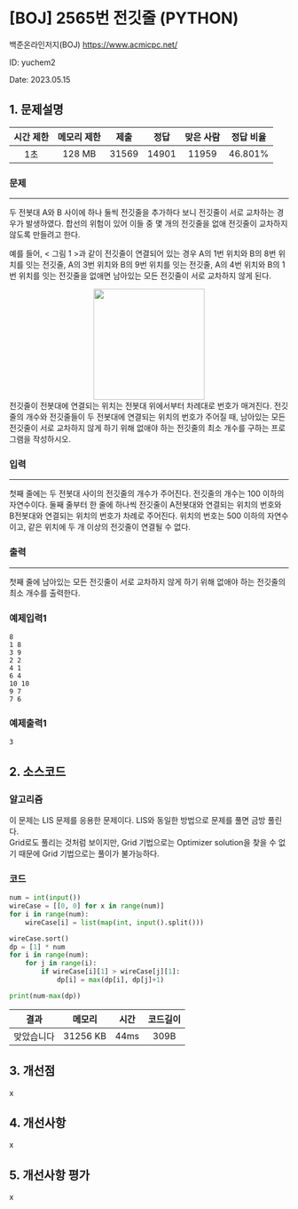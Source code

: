 # [BOJ] 2565번 전깃줄 (PYTHON)
백준온라인저지(BOJ) https://www.acmicpc.net/

ID: yuchem2

Date: 2023.05.15
## 1. 문제설명
| 시간 제한 | 메모리 제한 | 제출  | 정답 | 맞은 사람 | 정답 비율 |
| :---: | :---: | :---: | :---: | :---: | :---: |
| 1초  | 128 MB | 31569 | 14901 | 11959 | 46.801%  |

### 문제
---
두 전봇대 A와 B 사이에 하나 둘씩 전깃줄을 추가하다 보니 전깃줄이 서로 교차하는 경우가 발생하였다. 합선의 위험이 있어 이들 중 몇 개의 전깃줄을 없애 전깃줄이 교차하지 않도록 만들려고 한다.

예를 들어, < 그림 1 >과 같이 전깃줄이 연결되어 있는 경우 A의 1번 위치와 B의 8번 위치를 잇는 전깃줄, A의 3번 위치와 B의 9번 위치를 잇는 전깃줄, A의 4번 위치와 B의 1번 위치를 잇는 전깃줄을 없애면 남아있는 모든 전깃줄이 서로 교차하지 않게 된다.
<div align="center">
  <img src="https://github.com/yuchem2/Algorithm/assets/101711808/fee940a6-75b9-4073-805a-0f46fc3ed31f" width="200">
</div>
전깃줄이 전봇대에 연결되는 위치는 전봇대 위에서부터 차례대로 번호가 매겨진다. 전깃줄의 개수와 전깃줄들이 두 전봇대에 연결되는 위치의 번호가 주어질 때, 남아있는 모든 전깃줄이 서로 교차하지 않게 하기 위해 없애야 하는 전깃줄의 최소 개수를 구하는 프로그램을 작성하시오.

### 입력
---
첫째 줄에는 두 전봇대 사이의 전깃줄의 개수가 주어진다. 전깃줄의 개수는 100 이하의 자연수이다. 둘째 줄부터 한 줄에 하나씩 전깃줄이 A전봇대와 연결되는 위치의 번호와 B전봇대와 연결되는 위치의 번호가 차례로 주어진다. 위치의 번호는 500 이하의 자연수이고, 같은 위치에 두 개 이상의 전깃줄이 연결될 수 없다.
### 출력
---
첫째 줄에 남아있는 모든 전깃줄이 서로 교차하지 않게 하기 위해 없애야 하는 전깃줄의 최소 개수를 출력한다.
### 예제입력1
```
8
1 8
3 9
2 2
4 1
6 4
10 10
9 7
7 6
```
### 예제출력1
```
3
```
## 2. 소스코드

### 알고리즘
이 문제는 LIS 문제를 응용한 문제이다. LIS와 동일한 방법으로 문제를 풀면 금방 풀린다.  
Grid로도 풀리는 것처럼 보이지만, Grid 기법으로는 Optimizer solution을 찾을 수 없기 때문에 Grid 기법으로는 풀이가 불가능하다.
### 코드
```Python
num = int(input())
wireCase = [[0, 0] for x in range(num)]
for i in range(num):
    wireCase[i] = list(map(int, input().split()))

wireCase.sort()
dp = [1] * num
for i in range(num):
    for j in range(i):
        if wireCase[i][1] > wireCase[j][1]:
            dp[i] = max(dp[i], dp[j]+1)

print(num-max(dp))
```
| 결과 | 메모리 | 시간 | 코드길이 |
|:---:|:-----: | :---: | :----: |
| 맞았습니다 | 31256 KB | 44ms | 309B |

## 3. 개선점
x
## 4. 개선사항
x
## 5. 개선사항 평가
x
